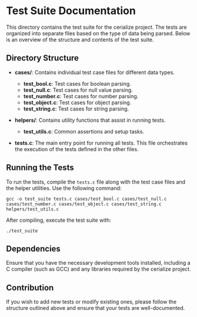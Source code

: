 # Test Suite Documentation

This directory contains the test suite for the cerialize project. The tests are organized into separate files based on the type of data being parsed. Below is an overview of the structure and contents of the test suite.

## Directory Structure

- **cases/**: Contains individual test case files for different data types.
  - **test_bool.c**: Test cases for boolean parsing.
  - **test_null.c**: Test cases for null value parsing.
  - **test_number.c**: Test cases for number parsing.
  - **test_object.c**: Test cases for object parsing.
  - **test_string.c**: Test cases for string parsing.

- **helpers/**: Contains utility functions that assist in running tests.
  - **test_utils.c**: Common assertions and setup tasks.

- **tests.c**: The main entry point for running all tests. This file orchestrates the execution of the tests defined in the other files.

## Running the Tests

To run the tests, compile the `tests.c` file along with the test case files and the helper utilities. Use the following command:

```
gcc -o test_suite tests.c cases/test_bool.c cases/test_null.c cases/test_number.c cases/test_object.c cases/test_string.c helpers/test_utils.c
```

After compiling, execute the test suite with:

```
./test_suite
```

## Dependencies

Ensure that you have the necessary development tools installed, including a C compiler (such as GCC) and any libraries required by the cerialize project.

## Contribution

If you wish to add new tests or modify existing ones, please follow the structure outlined above and ensure that your tests are well-documented.